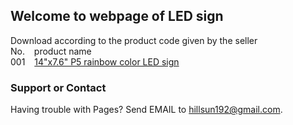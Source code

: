 ## Welcome to webpage of LED sign 
Download according to the product code given by the seller<br>
No. &ensp;     product name     
001 &ensp;   [14"x7.6" P5 rainbow color LED sign](https://wp.me/p6vctZ-hR)






### Support or Contact

Having trouble with Pages? Send EMAIL to hillsun192@gmail.com.
